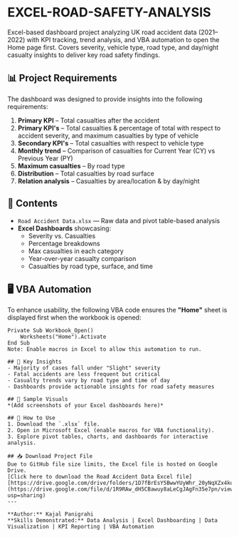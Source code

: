 # EXCEL-ROAD-SAFETY-ANALYSIS
Excel-based dashboard project analyzing UK road accident data (2021–2022) with KPI tracking, trend analysis, and VBA automation to open the Home page first. Covers severity, vehicle type, road type, and day/night casualty insights to deliver key road safety findings.
## 📊 Project Requirements
The dashboard was designed to provide insights into the following requirements:
1. **Primary KPI** – Total casualties after the accident
2. **Primary KPI's** – Total casualties & percentage of total with respect to accident severity, and maximum casualties by type of vehicle
3. **Secondary KPI's** – Total casualties with respect to vehicle type
4. **Monthly trend** – Comparison of casualties for Current Year (CY) vs Previous Year (PY)
5. **Maximum casualties** – By road type
6. **Distribution** – Total casualties by road surface
7. **Relation analysis** – Casualties by area/location & by day/night

## 📂 Contents
- `Road Accident Data.xlsx` — Raw data and pivot table-based analysis
- **Excel Dashboards** showcasing:
  - Severity vs. Casualties
  - Percentage breakdowns
  - Max casualties in each category
  - Year-over-year casualty comparison
  - Casualties by road type, surface, and time

## 🖥 VBA Automation
To enhance usability, the following VBA code ensures the **"Home"** sheet is displayed first when the workbook is opened:

```vba
Private Sub Workbook_Open()
    Worksheets("Home").Activate
End Sub
Note: Enable macros in Excel to allow this automation to run.

## 🚀 Key Insights
- Majority of cases fall under "Slight" severity  
- Fatal accidents are less frequent but critical  
- Casualty trends vary by road type and time of day  
- Dashboards provide actionable insights for road safety measures  

## 📸 Sample Visuals
*(Add screenshots of your Excel dashboards here)*

## 🔧 How to Use
1. Download the `.xlsx` file.  
2. Open in Microsoft Excel (enable macros for VBA functionality).  
3. Explore pivot tables, charts, and dashboards for interactive analysis.  

## 📥 Download Project File
Due to GitHub file size limits, the Excel file is hosted on Google Drive.  
[Click here to download the Road Accident Data Excel file]
[https://drive.google.com/drive/folders/1D7fBrEsY5BwwYUyWhr_20yNqXZx4ku6b](https://drive.google.com/file/d/1R9RAw_dH5CBawuy8aLeCgJAgFn35e7pn/view?usp=sharing)
---

**Author:** Kajal Panigrahi  
**Skills Demonstrated:** Data Analysis | Excel Dashboarding | Data Visualization | KPI Reporting | VBA Automation

